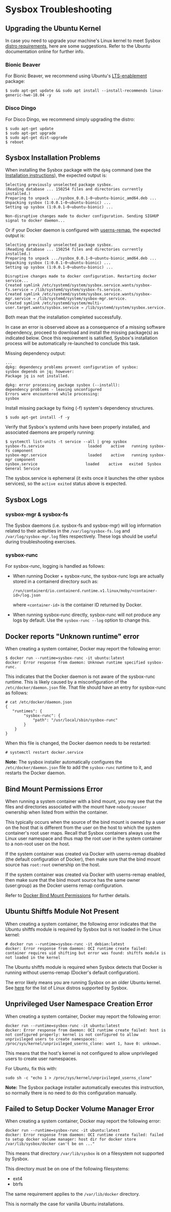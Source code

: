 Sysbox Troubleshooting
========================

## Upgrading the Ubuntu Kernel

In case you need to upgrade your machine's Linux kernel to meet Sysbox [distro requirements](../README.md#supported-linux-distros),
here are some suggestions. Refer to the Ubuntu documentation online for further info.

### Bionic Beaver

For Bionic Beaver, we recommend using Ubuntu's [LTS-enablement](https://wiki.ubuntu.com/Kernel/LTSEnablementStack)
package:

```console
$ sudo apt-get update && sudo apt install --install-recommends linux-generic-hwe-18.04 -y
```

### Disco Dingo

For Disco Dingo, we recommend simply upgrading the distro:

```console
$ sudo apt-get update
$ sudo apt-get upgrade
$ sudo apt-get dist-upgrade
$ reboot
```

## Sysbox Installation Problems

When installing the Sysbox package with the `dpkg` command
(see the [Installation instructions](../README.md#installation)), the expected output is:

```console
Selecting previously unselected package sysbox.
(Reading database ... 150254 files and directories currently installed.)
Preparing to unpack .../sysbox_0.0.1-0~ubuntu-bionic_amd64.deb ...
Unpacking sysbox (1:0.0.1-0~ubuntu-bionic) ...
Setting up sysbox (1:0.0.1-0~ubuntu-bionic) ...

Non-disruptive changes made to docker configuration. Sending SIGHUP signal to docker daemon...
```

Or if your Docker daemon is configured with [userns-remap](usage.md#interaction-with-docker-userns-remap), the
expected output is:

```console
Selecting previously unselected package sysbox.
(Reading database ... 150254 files and directories currently installed.)
Preparing to unpack .../sysbox_0.0.1-0~ubuntu-bionic_amd64.deb ...
Unpacking sysbox (1:0.0.1-0~ubuntu-bionic) ...
Setting up sysbox (1:0.0.1-0~ubuntu-bionic) ...

Disruptive changes made to docker configuration. Restarting docker service...
Created symlink /etc/systemd/system/sysbox.service.wants/sysbox-fs.service → /lib/systemd/system/sysbox-fs.service.
Created symlink /etc/systemd/system/sysbox.service.wants/sysbox-mgr.service → /lib/systemd/system/sysbox-mgr.service.
Created symlink /etc/systemd/system/multi-user.target.wants/sysbox.service → /lib/systemd/system/sysbox.service.
```

Both mean that the installation completed successfully.

In case an error is observed above as a consequence of a missing
software dependency, proceed to download and install the missing
package(s) as indicated below. Once this requirement is satisfied,
Sysbox's installation process will be automatically re-launched to
conclude this task.

Missing dependency output:

```console
...
dpkg: dependency problems prevent configuration of sysbox:
sysbox depends on jq; however:
Package jq is not installed.

dpkg: error processing package sysbox (--install):
dependency problems - leaving unconfigured
Errors were encountered while processing:
sysbox
```

Install missing package by fixing (-f) system's dependency structures.

```console
$ sudo apt-get install -f -y
```

Verify that Sysbox's systemd units have been properly installed, and
associated daemons are properly running:

```console
$ systemctl list-units -t service --all | grep sysbox
sysbox-fs.service                   loaded    active   running sysbox-fs component
sysbox-mgr.service                  loaded    active   running sysbox-mgr component
sysbox.service                     loaded    active   exited  Sysbox General Service
```

The sysbox.service is ephemeral (it exits once it launches the other sysbox services),
so the `active exited` status above is expected.

## Sysbox Logs

### sysbox-mgr & sysbox-fs

The Sysbox daemons (i.e. sysbox-fs and sysbox-mgr) will log
information related to their activities in the
`/var/log/sysbox-fs.log` and `/var/log/sysbox-mgr.log` files
respectively. These logs should be useful during troubleshooting
exercises.

### sysbox-runc

For sysbox-runc, logging is handled as follows:

* When running Docker + sysbox-runc, the sysbox-runc logs are actually stored in
  a containerd directory such as:

  `/run/containerd/io.containerd.runtime.v1.linux/moby/<container-id>/log.json`

  where `<container-id>` is the container ID returned by Docker.

* When running sysbox-runc directly, sysbox-runc will not produce any logs by default.
  Use the `sysbox-runc --log` option to change this.

## Docker reports "Unknown runtime" error

When creating a system container, Docker may report the following error:

```console
$ docker run --runtime=sysbox-runc -it ubuntu:latest
docker: Error response from daemon: Unknown runtime specified sysbox-runc.
```

This indicates that the Docker daemon is not aware of the sysbox-runc
runtime. This is likely caused by a misconfiguration of the
`/etc/docker/daemon.json` file. That file should have an entry for
sysbox-runc as follows:

```console
# cat /etc/docker/daemon.json
{
   "runtimes": {
        "sysbox-runc": {
            "path": "/usr/local/sbin/sysbox-runc"
        }
    }
}
```

When this file is changed, the Docker daemon needs to be restarted:

```console
# systemctl restart docker.service
```

**Note:** The sysbox installer automatically configures the `/etc/docker/daemon.json`
file to add the `sysbox-runc` runtime to it, and restarts the Docker daemon.

## Bind Mount Permissions Error

When running a system container with a bind mount, you may see that
the files and directories associated with the mount have
`nobody:nouser` ownership when listed from within the container.

This typically occurs when the source of the bind mount is owned by a
user on the host that is different from the user on the host to which
the system container's root user maps. Recall that Sysbox containers
always use the Linux user namespace and thus map the root user in the
system container to a non-root user on the host.

If the system container was created via Docker with userns-remap
disabled (the default configuration of Docker), then make sure that
the bind mount source has `root:root` ownership on the host.

If the system container was created via Docker with userns-remap
enabled, then make sure that the bind mount source has the same owner
(user:group) as the Docker userns remap configuration.

Refer to [Docker Bind Mount Permissions](usage.md#docker-bind-mount-permissions) for further
details.

## Ubuntu Shiftfs Module Not Present

When creating a system container, the following error indicates that
the Ubuntu shiftfs module is required by Sysbox but is not loaded
in the Linux kernel:

```console
# docker run --runtime=sysbox-runc -it debian:latest
docker: Error response from daemon: OCI runtime create failed:  container requires uid shifting but error was found: shiftfs module is not loaded in the kernel
```

The Ubuntu shiftfs module is required when Sysbox detects that Docker is
running without userns-remap (Docker's default configuration).

The error likely means you are running Sysbox on an older Ubuntu kernel. See [here](../README.md#supported-linux-distros)
for the list of Linux distros supported by Sysbox.

## Unprivileged User Namespace Creation Error

When creating a system container, Docker may report the following error:

```console
docker run --runtime=sysbox-runc -it ubuntu:latest
docker: Error response from daemon: OCI runtime create failed: host is not configured properly: kernel is not configured to allow unprivileged users to create namespaces: /proc/sys/kernel/unprivileged_userns_clone: want 1, have 0: unknown.
```

This means that the host's kernel is not configured to allow unprivileged users
to create user namespaces.

For Ubuntu, fix this with:

```console
sudo sh -c "echo 1 > /proc/sys/kernel/unprivileged_userns_clone"
```

**Note:** The Sysbox package installer automatically executes this
instruction, so normally there is no need to do this configuration
manually.

## Failed to Setup Docker Volume Manager Error

When creating a system container, Docker may report the following error:

```console
docker run --runtime=sysbox-runc -it ubuntu:latest
docker: Error response from daemon: OCI runtime create failed: failed to setup docker volume manager: host dir for docker store /var/lib/sysbox/docker can't be on ..."
```

This means that directory `/var/lib/sysbox` is on a filesystem not supported by Sysbox.

This directory must be on one of the following filesystems:

   * ext4
   * btrfs

The same requirement applies to the `/var/lib/docker` directory.

This is normally the case for vanilla Ubuntu installations.
